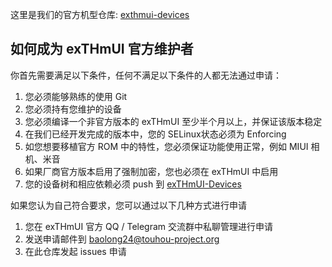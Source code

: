 这里是我们的官方机型仓库: [exthmui-devices
](https://github.com/exthmui-devices)
## 如何成为 exTHmUI 官方维护者
你首先需要满足以下条件，任何不满足以下条件的人都无法通过申请：

1. 您必须能够熟练的使用 Git
2. 您必须持有您维护的设备
3. 您必须编译一个非官方版本的 exTHmUI 至少半个月以上，并保证该版本稳定
4. 在我们已经开发完成的版本中，您的 SELinux状态必须为 Enforcing
5. 如您想要移植官方 ROM 中的特性，您必须保证功能使用正常，例如 MIUI 相机、米音
6. 如果厂商官方版本启用了强制加密，您也必须在 exTHmUI 中启用
7. 您的设备树和相应依赖必须 push 到 [exTHmUI-Devices](https://github.com/exthmui-devices)

如果您认为自己符合要求，您可以通过以下几种方式进行申请
1. 您在 exTHmUI 官方 QQ / Telegram 交流群中私聊管理进行申请
2. 发送申请邮件到 [baolong24@touhou-project.org](mailto:baolong24@touhou-project.org)
3. 在此仓库发起 issues 申请
